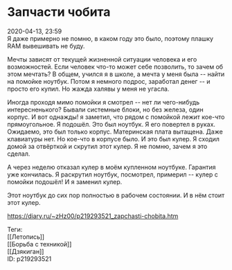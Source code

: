 Запчасти чобита
================

   
 2020-04-13, 23:59   
  Я даже примерно не помню, в каком году это было, поэтому плашку RAM вывешивать не буду.   
   
 Мечты зависят от текущей жизненной ситуации человека и его возможностей. Если человек что-то может себе позволить, то зачем об этом мечтать? В общем, учился я в школе, а мечта у меня была -- найти на помойке ноутбук. Потом я немного подрос, заработал денег -- и просто его купил. Но жажда халявы у меня не угасла.   
   
 Иногда проходя мимо помойки я смотрел -- нет ли чего-нибудь интересненького? Бывали системные блоки, но без железа, один корпус. И вот однажды! я заметил, что рядом с помойкой лежит кое-что прямоугольное. Я подошёл. Это был ноутбук. Я его повертел в руках. Ожидаемо, это был только корпус. Материнская плата вытащена. Даже клавиатуры нет. Но кое-что в корпусе было. И это был кулер. Я сходил домой за отвёрткой и скрутил этот кулер. Я не помню, зачем я это сделал.   
   
 А через неделю отказал кулер в моём купленном ноутбуке. Гарантия уже кончилась. Я раскрутил ноутбук, посмотрел, примерил -- кулер с помойки подошёл! И я заменил кулер.   
   
 Этот ноутбук до сих пор полностью в рабочем состоянии. И в нём стоит этот кулер.   
    
 <https://diary.ru/~zHz00/p219293521_zapchasti-chobita.htm>   
   
 Теги:   
 [[Летопись]]   
 [[Борьба с техникой]]   
 [[Дзякиган]]   
 ID: p219293521